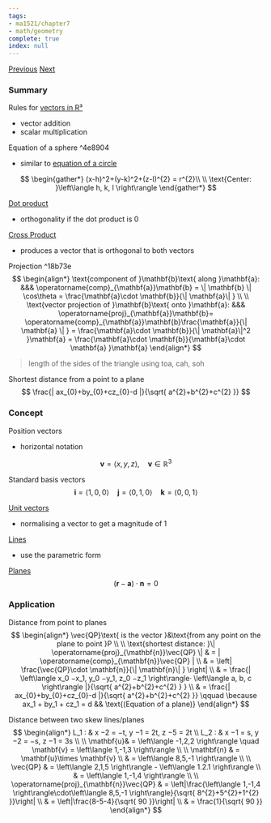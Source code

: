 ```yaml
---
tags:
- ma1521/chapter7
- math/geometry
complete: true
index: null
---
```

[Previous](/labyrinth/notes/math/ma1521/power_series)   [Next](/labyrinth/notes/math/ma1521/vector-valued_functions)
### Summary
Rules for [vectors in R³](/labyrinth/notes/math/ma1301/vectors_in_R³)
- vector addition
- scalar multiplication

Equation of a sphere ^4e8904
- similar to [equation of a circle](/labyrinth/notes/math/ma1521/parametric_equations_in_R²#^fb55c7)

$$
\begin{gather*}
(x-h)^2+(y-k)^2+(z-l)^{2} = r^{2}\\
\\
\text{Center: }\left\langle h, k, l \right\rangle
\end{gather*}
$$

[Dot product](/labyrinth/notes/math/ma1301/dot_product)
- orthogonality if the dot product is 0

[Cross Product](/labyrinth/notes/math/ma1301/cross_product)
- produces a vector that is orthogonal to both vectors

Projection ^18b73e
$$
\begin{align*}
\text{component of }\mathbf{b}\text{ along }\mathbf{a}: &&& \operatorname{comp}_{\mathbf{a}}\mathbf{b} = \| \mathbf{b} \| \cos\theta = \frac{\mathbf{a}\cdot \mathbf{b}}{\| \mathbf{a}\| } \\
\\
\text{vector projection of }\mathbf{b}\text{ onto }\mathbf{a}: &&& \operatorname{proj}_{\mathbf{a}}\mathbf{b}= \operatorname{comp}_{\mathbf{a}}\mathbf{b}\frac{\mathbf{a}}{\| \mathbf{a} \| } = \frac{\mathbf{a}\cdot \mathbf{b}}{\| \mathbf{a}\|^2 }\mathbf{a} = \frac{\mathbf{a}\cdot \mathbf{b}}{\mathbf{a}\cdot \mathbf{a} }\mathbf{a}
\end{align*}
$$
> length of the sides of the triangle using toa, cah, soh

Shortest distance from a point to a plane
$$
\frac{| ax_{0}+by_{0}+cz_{0}-d |}{\sqrt{ a^{2}+b^{2}+c^{2} }} 
$$
### Concept
Position vectors
- horizontal notation

$$
\mathbf{v}=\left\langle x, y, z  \right\rangle, \quad \mathbf{v}\in \mathbb{R}^3
$$

Standard basis vectors
$$
\mathbf{i}=\left\langle 1, 0, 0 \right\rangle \quad\mathbf{j}=\left\langle 0, 1, 0 \right\rangle\quad\mathbf{k}=\left\langle 0, 0, 1 \right\rangle
$$

[Unit vectors](/labyrinth/notes/math/ma1301/unit_vectors)
- normalising a vector to get a magnitude of 1

[Lines](/labyrinth/notes/math/ma1301/lines_in_R³)
- use the parametric form

[Planes](/labyrinth/notes/math/ma1301/planes_in_R³)
$$
(\mathbf{r}-\mathbf{a})\cdot \mathbf{n} = 0
$$
### Application
Distance from point to planes
$$
\begin{align*}
\vec{QP}\text{ is the vector }&\text{from any point on the plane to point }P \\
\\
\text{shortest distance: }\| \operatorname{proj}_{\mathbf{n}}\vec{QP} \| & = | \operatorname{comp}_{\mathbf{n}}\vec{QP} | \\
& = \left| \frac{\vec{QP}\cdot \mathbf{n}}{\| \mathbf{n}\| } \right| \\
& = \frac{| \left\langle x_0 −x_1, y_0 −y_1, z_0 −z_1 \right\rangle· \left\langle a, b, c \right\rangle |}{\sqrt{ a^{2}+b^{2}+c^{2} } } \\
& = \frac{| ax_{0}+by_{0}+cz_{0}-d |}{\sqrt{ a^{2}+b^{2}+c^{2} }} \qquad \because ax_1 + by_1 + cz_1 = d && \text{(Equation of a plane)}
\end{align*}
$$

Distance between two skew lines/planes
$$
\begin{align*}
L_1 : & x −2 = −t, y −1 = 2t, z −5 = 2t \\
L_2 : & x −1 = s, y −2 = −s, z −1 = 3s \\
\\
\mathbf{u}& = \left\langle -1,2,2  \right\rangle \quad \mathbf{v} = \left\langle 1,-1,3  \right\rangle \\
\\
\mathbf{n} & = \mathbf{u}\times \mathbf{v} \\
& = \left\langle 8,5,-1 \right\rangle \\
\\
\vec{QP} & = \left\langle 2,1,5 \right\rangle - \left\langle 1.2.1 \right\rangle \\
& = \left\langle 1,-1,4 \right\rangle \\
\\
\operatorname{proj}_{\mathbf{n}}\vec{QP} & = \left|\frac{\left\langle 1,-1,4 \right\rangle\cdot\left\langle 8,5,-1 \right\rangle}{\sqrt{ 8^{2}+5^{2}+1^{2} }}\right| \\
& = \left|\frac{8-5-4}{\sqrt{ 90 }}\right| \\
& = \frac{1}{\sqrt{ 90 }}
\end{align*}
$$